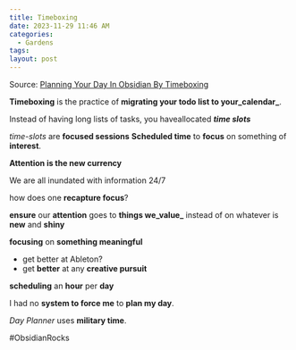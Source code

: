 ```yaml
---
title: Timeboxing
date: 2023-11-29 11:46 AM
categories:
  - Gardens
tags: 
layout: post
---
```

Source: [Planning Your Day In Obsidian By Timeboxing](https://obsidian.rocks/planning-your-day-by-timeboxing-in-obsidian/)

**Timeboxing** is the practice of **migrating your todo list to your_calendar_**. 

Instead of having long lists of tasks, you haveallocated **_time slots_**

_time-slots_ are **focused sessions**
**Scheduled time** to **focus** on something of **interest**.

**Attention is the new currency**

We are all inundated with information 24/7

how does one **recapture focus**?

**ensure** our **attention** goes to **things we_value_** instead of on whatever is **new** and **shiny**

**focusing** on **something meaningful**

- get better at Ableton?
- get **better** at any **creative pursuit**

**scheduling** an **hour** per **day**

I had no **system to force me** to **plan my day**.

*Day Planner* uses **military time**.



#ObsidianRocks